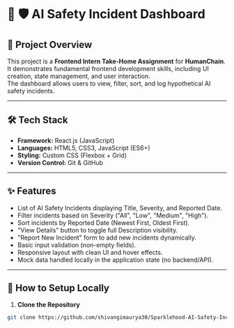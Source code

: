 # :robot: :shield: AI Safety Incident Dashboard

## 🚀 Project Overview

This project is a **Frontend Intern Take-Home Assignment** for **HumanChain**.  
It demonstrates fundamental frontend development skills, including UI creation, state management, and user interaction.  
The dashboard allows users to view, filter, sort, and log hypothetical AI safety incidents.

---

## 🛠 Tech Stack

- **Framework:** React.js (JavaScript)
- **Languages:** HTML5, CSS3, JavaScript (ES6+)
- **Styling:** Custom CSS (Flexbox + Grid)
- **Version Control:** Git & GitHub

---

## ✨ Features

- List of AI Safety Incidents displaying Title, Severity, and Reported Date.
- Filter incidents based on Severity ("All", "Low", "Medium", "High").
- Sort incidents by Reported Date (Newest First, Oldest First).
- "View Details" button to toggle full Description visibility.
- "Report New Incident" form to add new incidents dynamically.
- Basic input validation (non-empty fields).
- Responsive layout with clean UI and hover effects.
- Mock data handled locally in the application state (no backend/API).

---

## 📂 How to Setup Locally

1. **Clone the Repository**

```bash
git clone https://github.com/shivangimaurya30/Sparklehood-AI-Safety-Incident-Dashboard-.git
